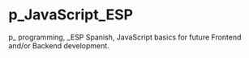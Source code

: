 # p_JavaScript_ESP
p_ programming, _ESP Spanish, JavaScript basics for future Frontend and/or Backend development.
